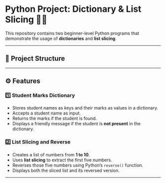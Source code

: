 # Python Project: Dictionary & List Slicing 📘🐍

This repository contains two beginner-level Python programs that demonstrate the usage of **dictionaries** and **list slicing**.

---

## 📂 Project Structure

---

## ⚙️ Features
### 1️⃣ Student Marks Dictionary
- Stores student names as keys and their marks as values in a dictionary.
- Accepts a student name as input.
- Returns the marks if the student is found.
- Displays a friendly message if the student is **not present** in the dictionary.

### 2️⃣ List Slicing and Reverse
- Creates a list of numbers from **1 to 10**.
- Uses **list slicing** to extract the first five numbers.
- Reverses those five numbers using Python’s `reverse()` function.
- Displays both the sliced list and its reversed version.

---

